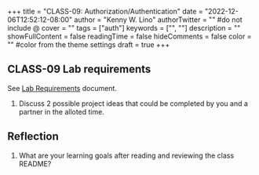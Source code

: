 +++
title = "CLASS-09: Authorization/Authentication"
date = "2022-12-06T12:52:12-08:00"
author = "Kenny W. Lino"
authorTwitter = "" #do not include @
cover = ""
tags = ["auth"]
keywords = ["", ""]
description = ""
showFullContent = false
readingTime = false
hideComments = false
color = "" #color from the theme settings
draft = true
+++

## CLASS-09 Lab requirements

See [Lab Requirements](https://codefellows.github.io/code-401-javascript-guide/curriculum/class-09/lab/) document.

1. Discuss 2 possible project ideas that could be completed by you and a partner in the alloted time.


## Reflection

1. What are your learning goals after reading and reviewing the class README?